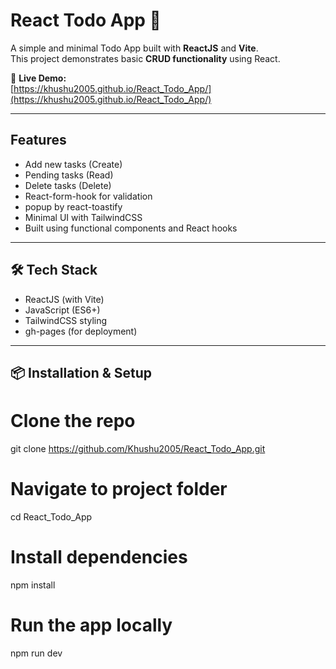 # React Todo App 📝

A simple and minimal Todo App built with **ReactJS** and **Vite**.  
This project demonstrates basic **CRUD functionality** using React.

🔗 **Live Demo:**  
[https://khushu2005.github.io/React_Todo_App/](https://khushu2005.github.io/React_Todo_App/)

---

##  Features

- Add new tasks (Create)
- Pending tasks (Read)
- Delete tasks  (Delete)
- React-form-hook for validation 
- popup by react-toastify
- Minimal UI with TailwindCSS
- Built using functional components and React hooks
  

---

## 🛠️ Tech Stack

- ReactJS (with Vite)
- JavaScript (ES6+)
- TailwindCSS styling
- gh-pages (for deployment)

---

## 📦 Installation & Setup


# Clone the repo
git clone https://github.com/Khushu2005/React_Todo_App.git

# Navigate to project folder
cd React_Todo_App

# Install dependencies
npm install

# Run the app locally
npm run dev
